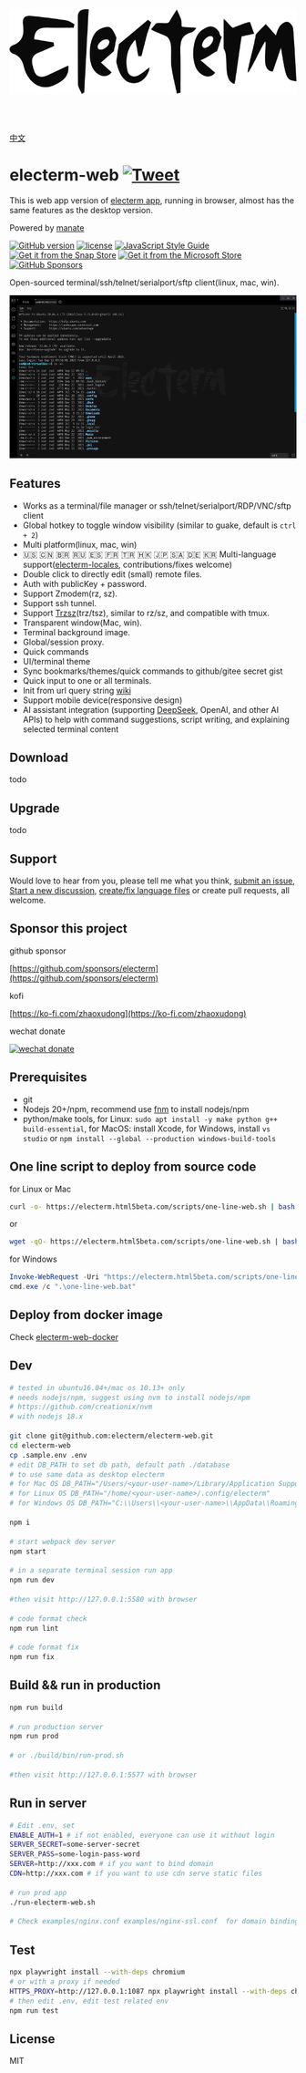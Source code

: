 <h1 align="center" style="padding-top: 60px;padding-bottom: 40px;">
    <a href="https://electerm.github.io/electerm">
        <img src="https://github.com/electerm/electerm-resource/raw/master/static/images/electerm.png", alt="" />
    </a>
</h1>

[中文](README_cn.md)

# electerm-web [![Tweet](https://img.shields.io/twitter/url/http/shields.io.svg?style=social)](https://twitter.com/intent/tweet?text=Open%20sourced%20terminal%2Fssh%2Fsftp%20client(linux%2C%20mac%2C%20win)&url=https%3A%2F%2Fgithub.com%2Felecterm%2Felecterm-web&hashtags=electerm,ssh,terminal,sftp)

This is web app version of [electerm app](https://github.com/electerm/electerm), running in browser, almost has the same features as the desktop version.

Powered by [manate](https://github.com/tylerlong/manate)

[![GitHub version](https://img.shields.io/github/release/electerm/electerm/all.svg)](https://github.com/electerm/electerm/releases)
[![license](https://img.shields.io/github/license/electerm/electerm.svg)](https://github.com/electerm/electerm-dev/blob/master/LICENSE)
[![JavaScript Style Guide](https://img.shields.io/badge/code_style-standard-brightgreen.svg)](https://standardjs.com)
[![Get it from the Snap Store](https://img.shields.io/badge/Snap-Store-green)](https://snapcraft.io/electerm)
[![Get it from the Microsoft Store](https://img.shields.io/badge/Microsoft-Store-blue)](https://www.microsoft.com/store/apps/9NCN7272GTFF)
[![GitHub Sponsors](https://img.shields.io/github/sponsors/electerm?label=Sponsors)](https://github.com/sponsors/electerm)

Open-sourced terminal/ssh/telnet/serialport/sftp client(linux, mac, win).

<div align="center">
  <img src="https://github.com/electerm/electerm-resource/raw/master/static/images/electerm.gif", alt="" />
</div>

## Features

- Works as a terminal/file manager or ssh/telnet/serialport/RDP/VNC/sftp client
- Global hotkey to toggle window visibility (similar to guake, default is `ctrl + 2`)
- Multi platform(linux, mac, win)
- 🇺🇸 🇨🇳 🇧🇷 🇷🇺 🇪🇸 🇫🇷 🇹🇷 🇭🇰 🇯🇵 🇸🇦 🇩🇪 🇰🇷 Multi-language support([electerm-locales](https://github.com/electerm/electerm-locales), contributions/fixes welcome)
- Double click to directly edit (small) remote files.
- Auth with publicKey + password.
- Support Zmodem(rz, sz).
- Support ssh tunnel.
- Support [Trzsz](https://github.com/trzsz/trzsz)(trz/tsz), similar to rz/sz, and compatible with tmux.
- Transparent window(Mac, win).
- Terminal background image.
- Global/session proxy.
- Quick commands
- UI/terminal theme
- Sync bookmarks/themes/quick commands to github/gitee secret gist
- Quick input to one or all terminals.
- Init from url query string [wiki](https://github.com/electerm/electerm-web/wiki/Init-from-url-query-string)
- Support mobile device(responsive design)
- AI assistant integration (supporting [DeepSeek](https://www.deepseek.com), OpenAI, and other AI APIs) to help with command suggestions, script writing, and explaining selected terminal content

## Download

todo

## Upgrade

todo

## Support

Would love to hear from you, please tell me what you think, [submit an issue](https://github.com/electerm/electerm-web/issues/new/choose), [Start a new discussion](https://github.com/electerm/electerm-web/discussions/new), [create/fix language files](https://github.com/electerm/electerm-locales) or create pull requests, all welcome.

## Sponsor this project

github sponsor

[https://github.com/sponsors/electerm](https://github.com/sponsors/electerm)

kofi

[https://ko-fi.com/zhaoxudong](https://ko-fi.com/zhaoxudong)

wechat donate

[![wechat donate](https://electerm.html5beta.com/electerm-wechat-donate.png)](https://github.com/electerm)

## Prerequisites

- git
- Nodejs 20+/npm, recommend use [fnm](https://github.com/Schniz/fnm) to install nodejs/npm
- python/make tools, for Linux: `sudo apt install -y make python g++ build-essential`, for MacOS: install Xcode, for Windows, install `vs studio` or `npm install --global --production windows-build-tools`

## One line script to deploy from source code

for Linux or Mac

```sh
curl -o- https://electerm.html5beta.com/scripts/one-line-web.sh | bash
```
or

```sh
wget -qO- https://electerm.html5beta.com/scripts/one-line-web.sh | bash
```

for Windows

```powershell
Invoke-WebRequest -Uri "https://electerm.html5beta.com/scripts/one-line-web.bat" -OutFile "one-line-web.bat"
cmd.exe /c ".\one-line-web.bat"

```

## Deploy from docker image

Check [electerm-web-docker](https://github.com/electerm/electerm-web-docker)

## Dev

```bash
# tested in ubuntu16.04+/mac os 10.13+ only
# needs nodejs/npm, suggest using nvm to install nodejs/npm
# https://github.com/creationix/nvm
# with nodejs 18.x

git clone git@github.com:electerm/electerm-web.git
cd electerm-web
cp .sample.env .env
# edit DB_PATH to set db path, default path ./database
# to use same data as desktop electerm
# for Mac OS DB_PATH="/Users/<your-user-name>/Library/Application Support/electerm"
# for Linux OS DB_PATH="/home/<your-user-name>/.config/electerm"
# for Windows OS DB_PATH="C:\\Users\\<your-user-name>\\AppData\\Roaming\\electerm"

npm i

# start webpack dev server
npm start

# in a separate terminal session run app
npm run dev

#then visit http://127.0.0.1:5580 with browser

# code format check
npm run lint

# code format fix
npm run fix
```

## Build && run in production

```sh
npm run build

# run production server
npm run prod

# or ./build/bin/run-prod.sh

#then visit http://127.0.0.1:5577 with browser
```

## Run in server

```sh
# Edit .env, set
ENABLE_AUTH=1 # if not enabled, everyone can use it without login
SERVER_SECRET=some-server-secret
SERVER_PASS=some-login-pass-word
SERVER=http://xxx.com # if you want to bind domain
CDN=http://xxx.com # if you want to use cdn serve static files

# run prod app
./run-electerm-web.sh

# Check examples/nginx.conf examples/nginx-ssl.conf  for domain binding nginx conf example
```

## Test

```bash
npx playwright install --with-deps chromium
# or with a proxy if needed
HTTPS_PROXY=http://127.0.0.1:1087 npx playwright install --with-deps chromium
# then edit .env, edit test related env
npm run test
```

## License

MIT
